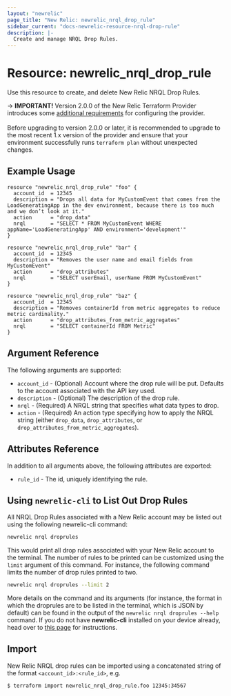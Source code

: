 ```yaml
---
layout: "newrelic"
page_title: "New Relic: newrelic_nrql_drop_rule"
sidebar_current: "docs-newrelic-resource-nrql-drop-rule"
description: |-
  Create and manage NRQL Drop Rules.
---
```


# Resource: newrelic\_nrql\_drop\_rule

Use this resource to create, and delete New Relic NRQL Drop Rules.

-> **IMPORTANT!** Version 2.0.0 of the New Relic Terraform Provider introduces some [additional requirements](/providers/newrelic/newrelic/latest/docs/guides/migration_guide_v2) for configuring the provider.
<br><br>
Before upgrading to version 2.0.0 or later, it is recommended to upgrade to the most recent 1.x version of the provider and ensure that your environment successfully runs `terraform plan` without unexpected changes.

## Example Usage

```hcl
resource "newrelic_nrql_drop_rule" "foo" {
  account_id  = 12345
  description = "Drops all data for MyCustomEvent that comes from the LoadGeneratingApp in the dev environment, because there is too much and we don’t look at it."
  action      = "drop_data"
  nrql        = "SELECT * FROM MyCustomEvent WHERE appName='LoadGeneratingApp' AND environment='development'"
}

resource "newrelic_nrql_drop_rule" "bar" {
  account_id  = 12345
  description = "Removes the user name and email fields from MyCustomEvent"
  action      = "drop_attributes"
  nrql        = "SELECT userEmail, userName FROM MyCustomEvent"
}

resource "newrelic_nrql_drop_rule" "baz" {
  account_id  = 12345
  description = "Removes containerId from metric aggregates to reduce metric cardinality."
  action      = "drop_attributes_from_metric_aggregates"
  nrql        = "SELECT containerId FROM Metric"
}
```

## Argument Reference

The following arguments are supported:

  * `account_id` - (Optional) Account where the drop rule will be put. Defaults to the account associated with the API key used.
  * `description` - (Optional) The description of the drop rule.
  * `nrql` - (Required) A NRQL string that specifies what data types to drop.
  * `action` - (Required) An action type specifying how to apply the NRQL string (either `drop_data`, `drop_attributes`, or ` drop_attributes_from_metric_aggregates`).

## Attributes Reference

In addition to all arguments above, the following attributes are exported:

  * `rule_id` - The id, uniquely identifying the rule.

## Using `newrelic-cli` to List Out Drop Rules

All NRQL Drop Rules associated with a New Relic account may be listed out using the following newrelic-cli command:
```bash
newrelic nrql droprules
```
This would print all drop rules associated with your New Relic account to the terminal.
The number of rules to be printed can be customized using the `limit` argument of this command.
For instance, the following command limits the number of drop rules printed to two.
```bash
newrelic nrql droprules --limit 2
```
More details on the command and its arguments (for instance, the format in which the droprules are to be listed in the terminal, which is JSON by default) can be found in the output of the `newrelic nrql droprules --help` command.
If you do not have **newrelic-cli** installed on your device already, head over to [this page](https://github.com/newrelic/newrelic-cli#installation--upgrades) for instructions.

## Import

New Relic NRQL drop rules can be imported using a concatenated string of the format
 `<account_id>:<rule_id>`, e.g.

```bash
$ terraform import newrelic_nrql_drop_rule.foo 12345:34567
```
